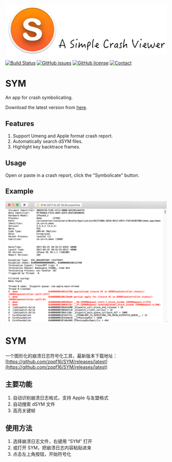 ![image](images/slogan.png)

[![Build Status](https://travis-ci.org/zqqf16/SYM.svg?branch=master)](https://travis-ci.org/zqqf16/SYM) [![GitHub issues](https://img.shields.io/github/issues/zqqf16/SYM.svg)](https://github.com/zqqf16/SYM/issues) [![GitHub license](https://img.shields.io/badge/license-MIT-blue.svg)](https://raw.githubusercontent.com/zqqf16/SYM/master/LICENSE) [![Contact](https://img.shields.io/badge/Contact-%40zqqf16-blue.svg)](https://twitter.com/zqqf16)

# SYM

An app for crash symbolicating. 

Download the latest version from [here](https://github.com/zqqf16/SYM/releases/latest).

## Features

1. Support Umeng and Apple format crash report.
2. Automatically search dSYM files.
3. Highlight key backtrace frames.

## Usage

Open or paste in a crash report, click the "Symbolicate" button.

## Example

![Demo](images/demo.png)



# SYM

一个图形化的崩溃日志符号化工具，最新版本下载地址：[https://github.com/zqqf16/SYM/releases/latest](https://github.com/zqqf16/SYM/releases/latest)

## 主要功能

1. 自动识别崩溃日志格式，支持 Apple 与友盟格式
2. 自动搜索 dSYM 文件
3. 高亮关键帧

## 使用方法

1. 选择崩溃日志文件，右键用 “SYM” 打开
2. 或打开 SYM，把崩溃日志内容粘贴进来
3. 点击左上角按钮，开始符号化